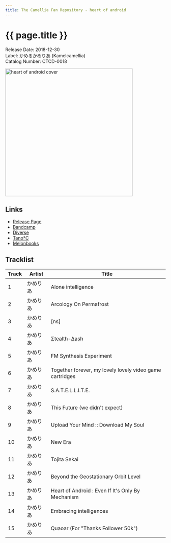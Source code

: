 ```yaml
---
title: The Camellia Fan Repository - heart of android
---
```


# {{ page.title }}

Release Date: 2018-12-30  
Label: かめるかめりあ (Kamelcamellia)  
Catalog Number: CTCD-0018

<img src="https://f4.bcbits.com/img/a2469364123_0.jpg" alt="heart of android cover" width="400" height="400">

## Links

* [Release Page](https://cametek.jp/heartofandroid)
* [Bandcamp](https://cametek.bandcamp.com/album/heart-of-android)
* [Diverse](https://diverse.direct/%E3%81%8B%E3%82%81%E3%82%8B%E3%81%8B%E3%82%81%E3%82%8A%E3%81%82/ctcd-0018/)
* [Tano*C](https://www.tanocstore.net/shopdetail/000000001805/)
* [Melonbooks](https://www.melonbooks.co.jp/detail/detail.php?product_id=453497)

## Tracklist

Track | Artist | Title
------|--------|------
1 | かめりあ | Alone intelligence
2 | かめりあ | Arcology On Permafrost
3 | かめりあ | [ns]
4 | かめりあ | Σtealth-Δash
5 | かめりあ | FM Synthesis Experiment
6 | かめりあ | Together forever, my lovely lovely video game cartridges
7 | かめりあ | S.A.T.E.L.L.I.T.E.
8 | かめりあ | This Future (we didn't expect)
9 | かめりあ | Upload Your Mind :: Download My Soul
10 | かめりあ | New Era
11 | かめりあ | Tojita Sekai
12 | かめりあ | Beyond the Geostationary Orbit Level
13 | かめりあ | Heart of Android : Even If It's Only By Mechanism
14 | かめりあ | Embracing intelligences
15 | かめりあ | Quaoar (For "Thanks Follower 50k")

